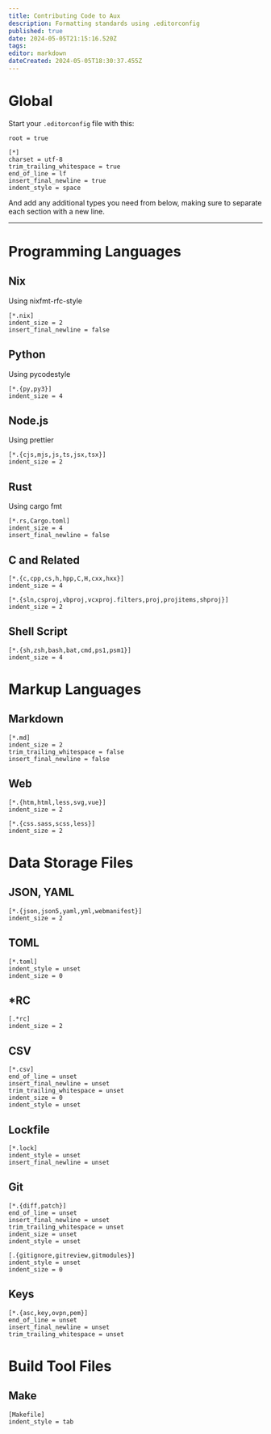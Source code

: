 ```yaml
---
title: Contributing Code to Aux
description: Formatting standards using .editorconfig
published: true
date: 2024-05-05T21:15:16.520Z
tags: 
editor: markdown
dateCreated: 2024-05-05T18:30:37.455Z
---
```


# Global
Start your `.editorconfig` file with this:
```editorconfig
root = true

[*]
charset = utf-8
trim_trailing_whitespace = true
end_of_line = lf
insert_final_newline = true
indent_style = space
```
And add any additional types you need from below, making sure to separate each section with a new line.

---

# Programming Languages

## Nix
Using nixfmt-rfc-style
```editorconfig
[*.nix]
indent_size = 2
insert_final_newline = false
```

## Python
Using pycodestyle
```editorconfig
[*.{py,py3}]
indent_size = 4
```

## Node.js
Using prettier
```editorconfig
[*.{cjs,mjs,js,ts,jsx,tsx}]
indent_size = 2
```

## Rust
Using cargo fmt
```editorconfig
[*.rs,Cargo.toml]
indent_size = 4
insert_final_newline = false
```

## C and Related
```editorconfig
[*.{c,cpp,cs,h,hpp,C,H,cxx,hxx}]
indent_size = 4

[*.{sln,csproj,vbproj,vcxproj.filters,proj,projitems,shproj}]
indent_size = 2
```

## Shell Script
```editorconfig
[*.{sh,zsh,bash,bat,cmd,ps1,psm1}]
indent_size = 4
```

# Markup Languages

## Markdown
```editorconfig
[*.md]
indent_size = 2
trim_trailing_whitespace = false
insert_final_newline = false
```

## Web
```editorconfig
[*.{htm,html,less,svg,vue}]
indent_size = 2

[*.{css.sass,scss,less}]
indent_size = 2
```

# Data Storage Files

## JSON, YAML
```editorconfig
[*.{json,json5,yaml,yml,webmanifest}]
indent_size = 2
```

## TOML
```editorconfig
[*.toml]
indent_style = unset
indent_size = 0
```

## \*RC
```editorconfig
[.*rc]
indent_size = 2
```

## CSV
```editorconfig
[*.csv]
end_of_line = unset
insert_final_newline = unset
trim_trailing_whitespace = unset
indent_size = 0
indent_style = unset
```

## Lockfile
```editorconfig
[*.lock]
indent_style = unset
insert_final_newline = unset
```

## Git
```editorconfig
[*.{diff,patch}]
end_of_line = unset
insert_final_newline = unset
trim_trailing_whitespace = unset
indent_size = unset
indent_style = unset

[.{gitignore,gitreview,gitmodules}]
indent_style = unset
indent_size = 0
```

## Keys
```editorconfig
[*.{asc,key,ovpn,pem}]
end_of_line = unset
insert_final_newline = unset
trim_trailing_whitespace = unset
```

# Build Tool Files

## Make

```editorconfig
[Makefile]
indent_style = tab
```